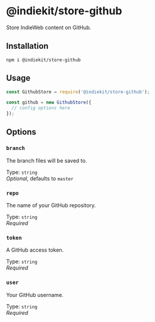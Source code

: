 # @indiekit/store-github

Store IndieWeb content on GitHub.

## Installation

`npm i @indiekit/store-github`

## Usage

```js
const GithubStore = require('@indiekit/store-github');

const github = new GithubStore({
  // config options here
});
```

## Options

### `branch`

The branch files will be saved to.

Type: `string`\
_Optional_, defaults to `master`

### `repo`

The name of your GitHub repository.

Type: `string`\
_Required_

### `token`

A GitHub access token.

Type: `string`\
_Required_

### `user`

Your GitHub username.

Type: `string`\
_Required_
